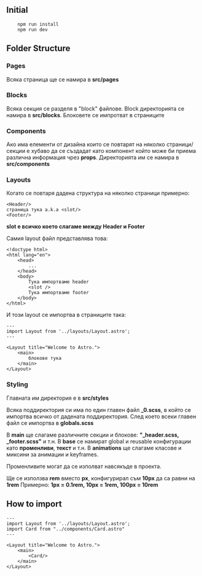 ## Initial

```
    npm run install
    npm run dev
```

## Folder Structure

### Pages

Всяка страница ще се намира в **src/pages**

### Blocks

Всяка секция се разделя в "block" файлове. Block директорията се намира в **src/blocks**. Блоковете се импротват в страниците

### Components

Ако има елементи от дизайна които се повтарят на няколко страници/секции е хубаво да се създадат като компонент който може би приема различна информация чрез **props**. Директорията им се намира в **src/components**

### Layouts

Когато се повтаря дадена структура на няколко страници примерно:
```
<Header/>
страница тука a.k.a <slot/>
<Footer/>
```

**slot е всичко което слагаме между Header и Footer**

Самия layout файл представлява това:
```
<!doctype html>
<html lang="en">
	<head>
        ...
	</head>
	<body>
	    Тука импортваме header
		<slot />
		Тука импортваме footer
	</body>
</html>
```

И този layout се импортва в страниците така:

```
---
import Layout from '../layouts/Layout.astro';
---

<Layout title="Welcome to Astro.">
	<main>
		блокове тука
	</main>
</Layout>
```

### Styling

Главната им директория е в **src/styles**

Всяка поддиректория си има по един главен файл **_0.scss**, в който се импортва всичко от дадената поддиректория. След което всеки главен файл се импортва в **globals.scss**

В **main** ще слагаме различните секции и блокове: **"_header.scss, _footer.scss"** и т.н.
В **base** се намират global и reusable конфигурации като **променливи**, **текст** и т.н.
В **animations** ще слагаме класове и миксини за анимации и keyframes.

Променливите могат да се изполват навсякъде в проекта.

Ще се използва **rem** вместо **px**, конфигурирал съм **10px** да са равни на **1rem**
Примерно: **1px = 0.1rem, 10px = 1rem, 100px = 10rem**

## How to import

```
---
import Layout from '../layouts/Layout.astro';
import Card from "../components/Card.astro"
---

<Layout title="Welcome to Astro.">
	<main>
		<Card/>
	</main>
</Layout>

```

